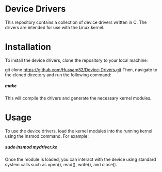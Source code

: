 # Device Drivers
This repository contains a collection of device drivers written in C. The drivers are intended for use with the Linux kernel.

# Installation
To install the device drivers, clone the repository to your local machine:

git clone https://github.com/Hussam82/Device-Drivers.git
Then, navigate to the cloned directory and run the following command:
##### make
This will compile the drivers and generate the necessary kernel modules.

# Usage
To use the device drivers, load the kernel modules into the running kernel using the insmod command. For example:
##### sudo insmod mydriver.ko
Once the module is loaded, you can interact with the device using standard system calls such as open(), read(), write(), and close().
